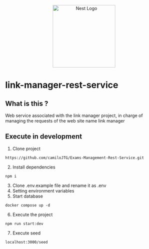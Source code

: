 <p align="center">
  <a href="http://nestjs.com/" target="blank"><img src="https://nestjs.com/img/logo-small.svg" width="200" alt="Nest Logo" /></a>
</p>

# link-manager-rest-service

## What is this ?

Web service associated with the link manager project, in charge of managing the requests of the web site name link manager

## Execute in development

1. Clone project

```
https://github.com/camiloJTG/Exams-Management-Rest-Service.git
```

2. Install dependencies

```
npm i
```

3. Clone .env.example file and rename it as .env
4. Setting environment variables
5. Start database

```
docker compose up -d
```

6. Execute the project

```
npm run start:dev
```

7. Execute seed

```
localhost:3000/seed
```
